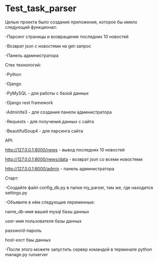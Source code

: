 # Test_task_parser

Целью проекта было создание приложения, которое бы имело следующий функционал:

-Парсинг страницы и возвращение последних 10 новостей

-Возврат json с новостями на get-запрос

-Панель администратора

Стек технологий:

-Python

-Django

-PyMySQL - для работы с базой данных

-Django rest framework

-Adminlte3 - для создания панели администратора

-Requests - для получения данных с сайта

-BeautifulSoup4 - для парсинга сайта

API:

http://127.0.0.1:8000/news - вывод последних 10 новостей

http://127.0.0.1:8000/news/data - возврат json со всеми новостями

http://127.0.0.1:8000/admin - панель администратора

Старт:

-Создайте файл config_db.py в папке my_parser, там же, где находится settings.py

-Объявите в нём следующие переменные:

name_db-имя вашей mysql базы данных

user-имя пользователя базы данных

password-пароль

host-хост баы данных

-После этого можете запустить сервер командой в терминале python manage.py runserver



